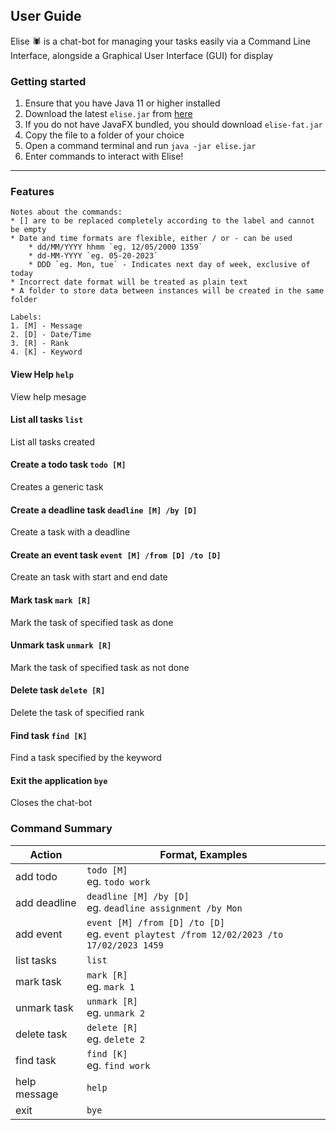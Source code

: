 ## User Guide

Elise :spider: is a chat-bot for managing your tasks easily via a Command Line Interface,
alongside a Graphical User Interface (GUI) for display

### Getting started

1. Ensure that you have Java 11 or higher installed
2. Download the latest `elise.jar` from [here](https://github.com/jiexuanc/ip/releases/tag/A-Release)
3. If you do not have JavaFX bundled, you should download `elise-fat.jar`
4. Copy the file to a folder of your choice
5. Open a command terminal and run `java -jar elise.jar`
6. Enter commands to interact with Elise!

---
### Features
```
Notes about the commands:
* [] are to be replaced completely according to the label and cannot be empty
* Date and time formats are flexible, either / or - can be used
    * dd/MM/YYYY hhmm `eg. 12/05/2000 1359`
    * dd-MM-YYYY `eg. 05-20-2023`
    * DDD `eg. Mon, tue` - Indicates next day of week, exclusive of today
* Incorrect date format will be treated as plain text
* A folder to store data between instances will be created in the same folder

Labels: 
1. [M] - Message
2. [D] - Date/Time
3. [R] - Rank
4. [K] - Keyword
```
#### View Help `help`
View help mesage

#### List all tasks `list`
List all tasks created

#### Create a todo task `todo [M]`
Creates a generic task

#### Create a deadline task `deadline [M] /by [D]`
Create a task with a deadline

#### Create an event task `event [M] /from [D] /to [D]`
Create an task with start and end date

#### Mark task `mark [R]`
Mark the task of specified task as done

#### Unmark task `unmark [R]`
Mark the task of specified task as not done

#### Delete task `delete [R]`
Delete the task of specified rank

#### Find task `find [K]`
Find a task specified by the keyword

#### Exit the application `bye`
Closes the chat-bot

### Command Summary
|  Action  | Format, Examples                                                                            |
| --- |---------------------------------------------------------------------------------------------|
| add todo | `todo [M]`<br/>eg. `todo work`                                                              |
| add deadline | `deadline [M] /by [D]`<br/>eg. `deadline assignment /by Mon`                                |
| add event | `event [M] /from [D] /to [D]`<br/>eg. `event playtest /from 12/02/2023 /to 17/02/2023 1459` |
| list tasks | `list`                                                                                      |
| mark task | `mark [R]` <br/>eg. `mark 1`                                                                |
| unmark task | `unmark [R]`<br/>eg. `unmark 2`                                                             |
| delete task | `delete [R]`<br/>eg. `delete 2`                                                             |
| find task | `find [K]` <br/>eg. `find work`                                                              |
| help message | `help` |
| exit | `bye` |
